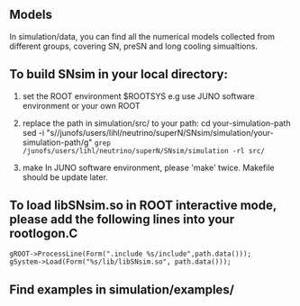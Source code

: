 ## Models
In simulation/data, you can find all the numerical models collected from different groups, covering SN, preSN and long cooling simualtions.

## To build SNsim in your local directory:

1. set the ROOT environment $ROOTSYS
    e.g use JUNO software environment or your own ROOT

2. replace the path in simulation/src/ to your path:
cd your-simulation-path
sed -i "s/\/junofs\/users\/lihl\/neutrino\/superN\/SNsim\/simulation/your-simulation-path/g" `grep /junofs/users/lihl/neutrino/superN/SNsim/simulation -rl src/`

3. make
    In JUNO software environment, please 'make' twice. Makefile should be update later.

## To load libSNsim.so in ROOT interactive mode, please add the following lines into your rootlogon.C
    gROOT->ProcessLine(Form(".include %s/include",path.data()));
    gSystem->Load(Form("%s/lib/libSNsim.so", path.data()));

## Find examples in simulation/examples/


